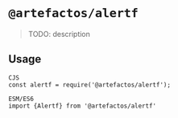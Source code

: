 # `@artefactos/alertf`

> TODO: description

## Usage

```
CJS
const alertf = require('@artefactos/alertf');

ESM/ES6
import {Alertf} from '@artefactos/alertf'
```
